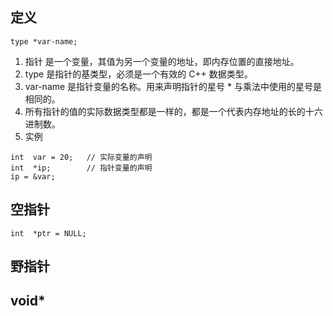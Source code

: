 ## 定义
```
type *var-name;
```
1. 指针 是一个变量，其值为另一个变量的地址，即内存位置的直接地址。
2. type 是指针的基类型，必须是一个有效的 C++ 数据类型。
3. var-name 是指针变量的名称。用来声明指针的星号 * 与乘法中使用的星号是相同的。
4. 所有指针的值的实际数据类型都是一样的，都是一个代表内存地址的长的十六进制数。
5. 实例
```
int  var = 20;   // 实际变量的声明
int  *ip;        // 指针变量的声明
ip = &var; 
```
## 空指针
```
int  *ptr = NULL;
```
## 野指针

## void*
